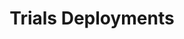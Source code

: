 ---
title: "Trials Deployments"
description: Deploying Trials in Rill Cloud
sidebar_label: "Trial Deployments"
sidebar_position: 30
---